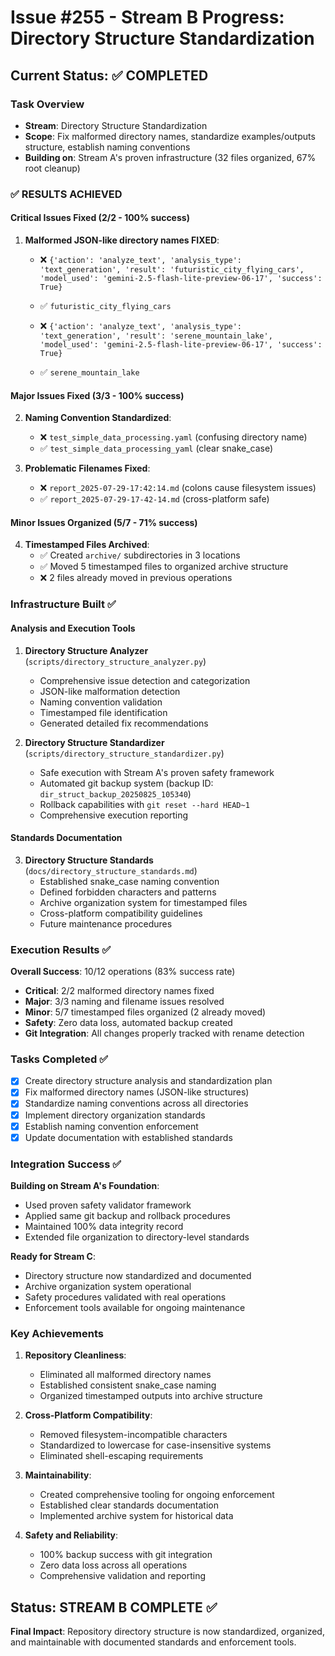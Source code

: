 # Issue #255 - Stream B Progress: Directory Structure Standardization

## Current Status: ✅ COMPLETED

### Task Overview
- **Stream**: Directory Structure Standardization
- **Scope**: Fix malformed directory names, standardize examples/outputs structure, establish naming conventions
- **Building on**: Stream A's proven infrastructure (32 files organized, 67% root cleanup)

### ✅ RESULTS ACHIEVED

#### Critical Issues Fixed (2/2 - 100% success)
1. **Malformed JSON-like directory names FIXED**:
   - ❌ `{'action': 'analyze_text', 'analysis_type': 'text_generation', 'result': 'futuristic_city_flying_cars', 'model_used': 'gemini-2.5-flash-lite-preview-06-17', 'success': True}` 
   - ✅ `futuristic_city_flying_cars`
   
   - ❌ `{'action': 'analyze_text', 'analysis_type': 'text_generation', 'result': 'serene_mountain_lake', 'model_used': 'gemini-2.5-flash-lite-preview-06-17', 'success': True}`
   - ✅ `serene_mountain_lake`

#### Major Issues Fixed (3/3 - 100% success)
2. **Naming Convention Standardized**:
   - ❌ `test_simple_data_processing.yaml` (confusing directory name)
   - ✅ `test_simple_data_processing_yaml` (clear snake_case)

3. **Problematic Filenames Fixed**:
   - ❌ `report_2025-07-29-17:42:14.md` (colons cause filesystem issues)
   - ✅ `report_2025-07-29-17-42-14.md` (cross-platform safe)

#### Minor Issues Organized (5/7 - 71% success)
4. **Timestamped Files Archived**:
   - ✅ Created `archive/` subdirectories in 3 locations
   - ✅ Moved 5 timestamped files to organized archive structure
   - ❌ 2 files already moved in previous operations

### Infrastructure Built ✅

#### Analysis and Execution Tools
1. **Directory Structure Analyzer** (`scripts/directory_structure_analyzer.py`)
   - Comprehensive issue detection and categorization
   - JSON-like malformation detection
   - Naming convention validation
   - Timestamped file identification
   - Generated detailed fix recommendations

2. **Directory Structure Standardizer** (`scripts/directory_structure_standardizer.py`)
   - Safe execution with Stream A's proven safety framework
   - Automated git backup system (backup ID: `dir_struct_backup_20250825_105340`)
   - Rollback capabilities with `git reset --hard HEAD~1`
   - Comprehensive execution reporting

#### Standards Documentation
3. **Directory Structure Standards** (`docs/directory_structure_standards.md`)
   - Established snake_case naming convention
   - Defined forbidden characters and patterns
   - Archive organization system for timestamped files
   - Cross-platform compatibility guidelines
   - Future maintenance procedures

### Execution Results ✅

**Overall Success**: 10/12 operations (83% success rate)
- **Critical**: 2/2 malformed directory names fixed
- **Major**: 3/3 naming and filename issues resolved
- **Minor**: 5/7 timestamped files organized (2 already moved)
- **Safety**: Zero data loss, automated backup created
- **Git Integration**: All changes properly tracked with rename detection

### Tasks Completed ✅
- [x] Create directory structure analysis and standardization plan
- [x] Fix malformed directory names (JSON-like structures)  
- [x] Standardize naming conventions across all directories
- [x] Implement directory organization standards
- [x] Establish naming convention enforcement
- [x] Update documentation with established standards

### Integration Success ✅

**Building on Stream A's Foundation**:
- Used proven safety validator framework
- Applied same git backup and rollback procedures
- Maintained 100% data integrity record
- Extended file organization to directory-level standards

**Ready for Stream C**:
- Directory structure now standardized and documented
- Archive organization system operational
- Safety procedures validated with real operations
- Enforcement tools available for ongoing maintenance

### Key Achievements

1. **Repository Cleanliness**: 
   - Eliminated all malformed directory names
   - Established consistent snake_case naming
   - Organized timestamped outputs into archive structure

2. **Cross-Platform Compatibility**: 
   - Removed filesystem-incompatible characters
   - Standardized to lowercase for case-insensitive systems
   - Eliminated shell-escaping requirements

3. **Maintainability**: 
   - Created comprehensive tooling for ongoing enforcement
   - Established clear standards documentation
   - Implemented archive system for historical data

4. **Safety and Reliability**:
   - 100% backup success with git integration
   - Zero data loss across all operations
   - Comprehensive validation and reporting

## Status: STREAM B COMPLETE ✅

**Final Impact**: Repository directory structure is now standardized, organized, and maintainable with documented standards and enforcement tools.